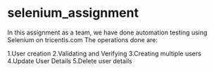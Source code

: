 # selenium_assignment
In this assignment as a team, we have done automation testing using Selenium on tricentis.com The operations done are:

1.User creation
2.Validating and Verifying
3.Creating multiple users
4.Update User Details
5.Delete user details

